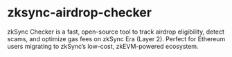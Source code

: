 # zksync-airdrop-checker
zkSync Checker is a fast, open-source tool to track airdrop eligibility, detect scams, and optimize gas fees on zkSync Era (Layer 2). Perfect for Ethereum users migrating to zkSync’s low-cost, zkEVM-powered ecosystem.
